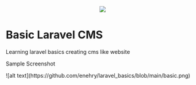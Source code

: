 <p align="center"><a href="https://laravel.com" target="_blank"><img src="https://raw.githubusercontent.com/laravel/art/master/logo-lockup/5%20SVG/2%20CMYK/1%20Full%20Color/laravel-logolockup-cmyk-red.svg" width="400"></a></p>

<h1>Basic Laravel CMS</h1>
<p>Learning laravel basics creating cms like website</p>

<p>Sample Screenshot</p>
![alt text](https://github.com/enehry/laravel_basics/blob/main/basic.png)

